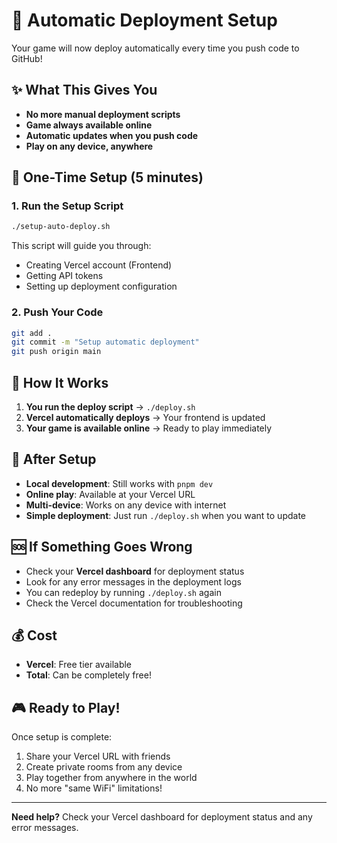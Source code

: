 # 🚀 Automatic Deployment Setup

Your game will now deploy automatically every time you push code to GitHub!

## ✨ What This Gives You

- **No more manual deployment scripts**
- **Game always available online**
- **Automatic updates when you push code**
- **Play on any device, anywhere**

## 🎯 One-Time Setup (5 minutes)

### 1. Run the Setup Script

```bash
./setup-auto-deploy.sh
```

This script will guide you through:

- Creating Vercel account (Frontend)
- Getting API tokens
- Setting up deployment configuration

### 2. Push Your Code

```bash
git add .
git commit -m "Setup automatic deployment"
git push origin main
```

## 🔄 How It Works

1. **You run the deploy script** → `./deploy.sh`
2. **Vercel automatically deploys** → Your frontend is updated
3. **Your game is available online** → Ready to play immediately

## 📱 After Setup

- **Local development**: Still works with `pnpm dev`
- **Online play**: Available at your Vercel URL
- **Multi-device**: Works on any device with internet
- **Simple deployment**: Just run `./deploy.sh` when you want to update

## 🆘 If Something Goes Wrong

- Check your **Vercel dashboard** for deployment status
- Look for any error messages in the deployment logs
- You can redeploy by running `./deploy.sh` again
- Check the Vercel documentation for troubleshooting

## 💰 Cost

- **Vercel**: Free tier available
- **Total**: Can be completely free!

## 🎮 Ready to Play!

Once setup is complete:

1. Share your Vercel URL with friends
2. Create private rooms from any device
3. Play together from anywhere in the world
4. No more "same WiFi" limitations!

---

**Need help?** Check your Vercel dashboard for deployment status and any error messages.
